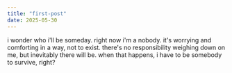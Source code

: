 ```yaml
---
title: "first-post"
date: 2025-05-30
---
```

i wonder who i'll be someday. right now i'm a nobody. it's worrying and comforting in a way, not to exist. there's no responsibility weighing down on me, but inevitably there will be. when that happens, i have to be somebody to survive, right?
